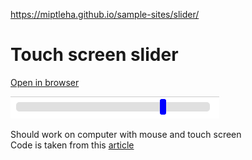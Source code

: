 https://miptleha.github.io/sample-sites/slider/


# Touch screen slider

[Open in browser](https://miptleha.github.io/sample-sites/slider/)

![Slider](slider.png)

Should work on computer with mouse and touch screen   
Code is taken from this [article](https://javascript.info/pointer-events#pointer-capturing)
